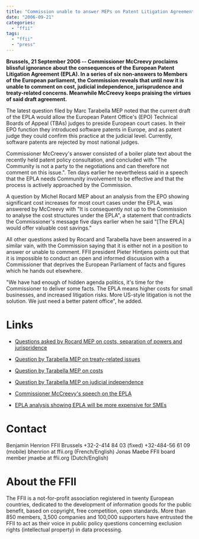 ```yaml
---
title: "Commission unable to answer MEPs on Patent Litigation Agreement"
date: "2006-09-21"
categories: 
  - "ffii"
tags: 
  - "ffii"
  - "press"
---
```


**Brussels, 21 September 2006 -- Commissioner McCreevy proclaims blissful ignorance about the consequences of the European Patent Litigation Agreement (EPLA). In a series of six non-answers to Members of the European parliament, the Commission reveals that until now it is unable to comment on cost, judicial independence, jurisprudence and treaty-related concerns. Meanwhile McCreevy keeps praising the virtues of said draft agreement.**

The latest question filed by Marc Tarabella MEP noted that the current draft of the EPLA would allow the European Patent Office's (EPO) Technical Boards of Appeal (TBAs) judges to preside European court cases. In their EPO function they introduced software patents in Europe, and as patent judge they could confirm this practice at the judicial level. Currently, software patents are rejected by most national judges.

Commissioner McCreevy's answer consisted of a boiler plate text about the recently held patent policy consultation, and concluded with "The Community is not a party to the negotiations and can therefore not comment on this issue.". Ten days earlier he nevertheless said in a speech that the EPLA needs Community involvement to be effective and that the process is actively approached by the Commission.

A question by Michel Rocard MEP about an analysis from the EPO showing significant cost increases for most court cases under the EPLA, was answered by McCreevy with "It is consequently not up to the Commission to analyse the cost structures under the EPLA", a statement that contradicts the Commissioner's message five days earlier when he said "\[The EPLA\] would offer valuable cost savings."

All other questions asked by Rocard and Tarabella have been answered in a similar vain, with the Commission saying that it is either not in a position to answer or unable to comment. FFII president Pieter Hintjens points out that it is impossible to conduct an open and informed discussion with a Commissioner that deprives the European Parliament of facts and figures which he hands out elsewhere.

"We have had enough of hidden agenda politics, it's time for the Commissioner to deliver some facts. The EPLA means higher costs for small businesses, and increased litigation risks. More US-style litigation is not the solution. We just need a better patent office", he added.

# Links

- [Questions asked by Rocard MEP on costs, separation of powers and jurispridence](http://kwiki.ffii.org/Rocard060915En)
    
- [Question by Tarabella MEP on treaty-related issues](http://kwiki.ffii.org/Tarabella060908En)
    
- [Question by Tarabella MEP on costs](http://kwiki.ffii.org/Tarabella060913En)
    
- [Question by Tarabella MEP on judicial independence](http://kwiki.ffii.org/Tarabella060919En)
    
- [Commissioner McCreevy's speech on the EPLA](http://europa.eu.int/rapid/pressReleasesAction.do?reference=SPEECH/06/485)
    
- [EPLA analysis showing EPLA will be more expensive for SMEs](http://kwiki.ffii.org/EplaAnalysisEn)
    

# Contact

Benjamin Henrion FFII Brussels +32-2-414 84 03 (fixed) +32-484-56 61 09 (mobile) bhenrion at ffii.org (French/English) Jonas Maebe FFII board member jmaebe at ffii.org (Dutch/English)

# About the FFII

The FFII is a not-for-profit association registered in twenty European countries, dedicated to the development of information goods for the public benefit, based on copyright, free competition, open standards. More than 850 members, 3,500 companies and 100,000 supporters have entrusted the FFII to act as their voice in public policy questions concerning exclusion rights (intellectual property) in data processing.
